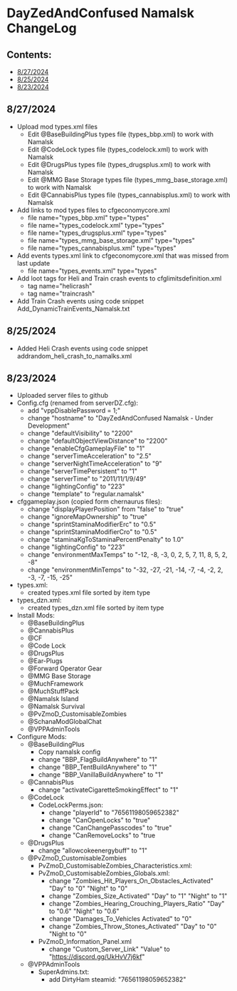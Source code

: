 <!-- ======================================== CHANGELOG.md Start ======================================== -->


<!-- ------------------------------ Intro Start ------------------------------ -->

# DayZedAndConfused Namalsk ChangeLog

<!-- ------------------------------ Intro End ------------------------------ -->


<!-- ------------------------------ Overview Start ------------------------------ -->

## Contents:

- [8/27/2024](#8/27/2024)
- [8/25/2024](#8/25/2024)
- [8/23/2024](#8/23/2024)

<!-- ------------------------------ Overview End ------------------------------ -->

<!-- ++++++++++++++++++++ 8/25/2024 Start ++++++++++++++++++++ -->

## 8/27/2024

- Upload mod types.xml files
  - Edit @BaseBuildingPlus types file (types_bbp.xml) to work with Namalsk
  - Edit @CodeLock types file (types_codelock.xml) to work with Namalsk
  - Edit @DrugsPlus types file (types_drugsplus.xml) to work with Namalsk
  - Edit @MMG Base Storage types file (types_mmg_base_storage.xml) to work with Namalsk
  - Edit @CannabisPlus types file (types_cannabisplus.xml) to work with Namalsk
- Add links to mod types files to cfgeconomycore.xml
  - file name="types_bbp.xml" type="types"
  - file name="types_codelock.xml" type="types"
  - file name="types_drugsplus.xml" type="types"
  - file name="types_mmg_base_storage.xml" type="types"
  - file name="types_cannabisplus.xml" type="types"
- Add events types.xml link to cfgeconomycore.xml that was missed from last update
  - file name="types_events.xml" type="types"
- Add loot tags for Heli and Train crash events to cfglimitsdefinition.xml
  - tag name="helicrash"
  - tag name="traincrash"
- Add Train Crash events using code snippet Add_DynamicTrainEvents_Namalsk.txt

<!-- ++++++++++++++++++++ 8/25/2024 Start ++++++++++++++++++++ -->

<!-- ++++++++++++++++++++ 8/25/2024 Start ++++++++++++++++++++ -->

## 8/25/2024

- Added Heli Crash events using code snippet addrandom_heli_crash_to_namalks.xml

<!-- ++++++++++++++++++++ 8/25/2024 End ++++++++++++++++++++ -->


<!-- ++++++++++++++++++++ 8/23/2024 Start ++++++++++++++++++++ -->

## 8/23/2024

- Uploaded server files to github
- Config.cfg (renamed from serverDZ.cfg):
  - add "vppDisablePassword = 1;"
  - change "hostname" to "DayZedAndConfused Namalsk - Under Development"
  - change "defaultVisibility" to "2200"
  - change "defaultObjectViewDistance" to "2200"
  - change "enableCfgGameplayFile" to "1"
  - change "serverTimeAcceleration" to "2.5"
  - change "serverNightTimeAcceleration" to "9"
  - change "serverTimePersistent" to "1"
  - change "serverTime" to "2011/11/1/9/49"
  - change "lightingConfig" to "223"
  - change "template" to "regular.namalsk"
- cfggameplay.json (copied form chernaurus files):
  - change "displayPlayerPosition" from "false" to "true"
  - change "ignoreMapOwnership" to "true"
  - change "sprintStaminaModifierErc" to "0.5"
  - change "sprintStaminaModifierCro" to "0.5"
  - change "staminaKgToStaminaPercentPenalty" to 1.0"
  - change "lightingConfig" to "223"
  - change "environmentMaxTemps" to "-12, -8, -3, 0, 2, 5, 7, 11, 8, 5, 2, -8"
  - change "environmentMinTemps" to "-32, -27, -21, -14, -7, -4, -2, 2, -3, -7, -15, -25"
- types.xml:
  - created types.xml file sorted by item type
- types_dzn.xml:
  - created types_dzn.xml file sorted by item type
- Install Mods:
  - @BaseBuildingPlus
  - @CannabisPlus
  - @CF
  - @Code Lock
  - @DrugsPlus
  - @Ear-Plugs
  - @Forward Operator Gear
  - @MMG Base Storage
  - @MuchFramework
  - @MuchStuffPack
  - @Namalsk Island
  - @Namalsk Survival
  - @PvZmoD_CustomisableZombies
  - @SchanaModGlobalChat
  - @VPPAdminTools
- Configure Mods: 
  - @BaseBuildingPlus
    - Copy namalsk config
    - change "BBP_FlagBuildAnywhere" to "1"
    - change "BBP_TentBuildAnywhere" to "1"
    - change "BBP_VanillaBuildAnywhere" to "1"
  - @CannabisPlus
    - change "activateCigaretteSmokingEffect" to "1"
  - @CodeLock
    - CodeLockPerms.json: 
      - change "playerId" to "76561198059652382"
      - change "CanOpenLocks" to "true"
      - change "CanChangePasscodes" to "true"
      - change "CanRemoveLocks" to "true
  - @DrugsPlus
    - change "allowcokeenergybuff" to "1"
  - @PvZmoD_CustomisableZombies
    - PvZmoD_CustomisableZombies_Characteristics.xml:
    - PvZmoD_CustomisableZombies_Globals.xml:
      - change "Zombies_Hit_Players_On_Obstacles_Activated"	"Day" to "0" "Night" to "0"
      - change "Zombies_Size_Activated" "Day" to "1" "Night" to "1"
      - change "Zombies_Hearing_Crouching_Players_Ratio" "Day" to "0.6"	"Night" to "0.6"
      - change "Damages_To_Vehicles		Activated" to "0"
      - change "Zombies_Throw_Stones_Activated"	"Day"	to "0" "Night to "0"
    - PvZmoD_Information_Panel.xml
      - change "Custom_Server_Link" "Value" to "https://discord.gg/UkHvV7j6kf"
  - @VPPAdminTools
    - SuperAdmins.txt:
      - add DirtyHam steamid: "76561198059652382"

<!-- ++++++++++++++++++++ 8/23/2024 End ++++++++++++++++++++ -->


<!-- ------------------------------ChangeLog End ------------------------------ -->


<!-- ------------------------------ Outro Start ------------------------------ -->


<!-- ------------------------------ Outro End ------------------------------ -->


<!-- ======================================== CHANGELOG.md End ======================================== -->
